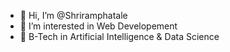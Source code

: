 - 👋 Hi, I’m @Shriramphatale
- 👀 I’m interested in Web Developement
- 🌱 B-Tech in Artificial Intelligence & Data Science



